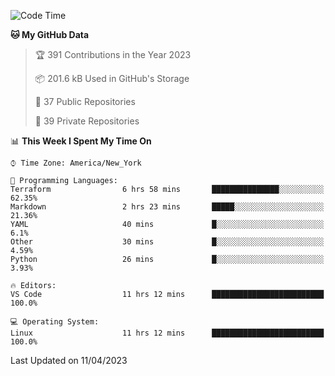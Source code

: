 <!--START_SECTION:waka-->
![Code Time](http://img.shields.io/badge/Code%20Time-178%20hrs%2022%20mins-blue)

**🐱 My GitHub Data** 

> 🏆 391 Contributions in the Year 2023
 > 
> 📦 201.6 kB Used in GitHub's Storage 
 > 
> 📜 37 Public Repositories 
 > 
> 🔑 39 Private Repositories  
 > 
📊 **This Week I Spent My Time On** 

```text
⌚︎ Time Zone: America/New_York

💬 Programming Languages: 
Terraform                6 hrs 58 mins       ███████████████░░░░░░░░░░   62.35% 
Markdown                 2 hrs 23 mins       █████░░░░░░░░░░░░░░░░░░░░   21.36% 
YAML                     40 mins             █░░░░░░░░░░░░░░░░░░░░░░░░   6.1% 
Other                    30 mins             █░░░░░░░░░░░░░░░░░░░░░░░░   4.59% 
Python                   26 mins             █░░░░░░░░░░░░░░░░░░░░░░░░   3.93%

🔥 Editors: 
VS Code                  11 hrs 12 mins      █████████████████████████   100.0%

💻 Operating System: 
Linux                    11 hrs 12 mins      █████████████████████████   100.0%

```


 Last Updated on 11/04/2023
<!--END_SECTION:waka-->